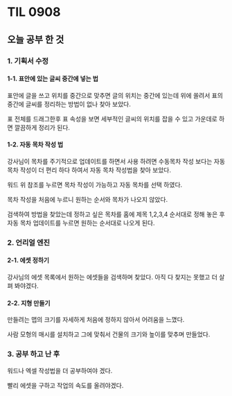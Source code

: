 # TIL 0908
## 오늘 공부 한 것
### 1. 기획서 수정
#### 1-1. 표안에 있는 글씨 중간에 넣는 법

표안에 글을 쓰고 위치를 중간으로 맞추면 글의 위치는 중간에 있는데 위에 쏠려서 표의 중간에 글씨를 정리하는 방법이 없나 찾아 보았다.

표 전체를 드래그한후 표 속성을 보면 세부적인 글씨의 위치를 잡을 수 있고 가운데로 하면 깔끔하게 정리가 된다.

#### 1-2. 자동 목차 작성 법
강사님이 목차를 주기적으로 업데이트를 하면서 사용 하려면 수동목차 작성 보다는 자동 목차 작성이 더 편리 하다 하여서 자동 목차 작성법을 찾아 보았다. 

워드 위 참조를 누르면 목차 작성이 가능하고 자동 목차를 선택 하였다.

목차 작성을 처음에 누르니 원하는 순서와 목차가 나오지 않았다. 

검색하여 방법을 찾았는데 정하고 싶은 목차를 홈에 제목 1,2,3,4 순서대로 정해 놓은 후 자동 목차 업데이트를 누르면 원하는 순서대로 나오게 된다.

### 2. 언리얼 엔진
#### 2-1. 에셋 정하기
강사님의 에셋 목록에서 원하는 에셋들을 검색하며 찾았다. 아직 다 찾지는 못했고 더 살펴 봐야겠다.

#### 2-2. 지형 만들기
만들려는 맵의 크기를 자세하게 처음에 정하지 않아서 어려움을 느꼈다.

사람 모형의 매시를 설치하고 그에 맞춰서 건물의 크기와 높이를 맞추며 만들었다.

### 3. 공부 하고 난 후
워드나 엑셀 작성법을 더 공부하여야 겠다.

빨리 에셋을 구하고 작업의 속도를 올려야겠다.
 
